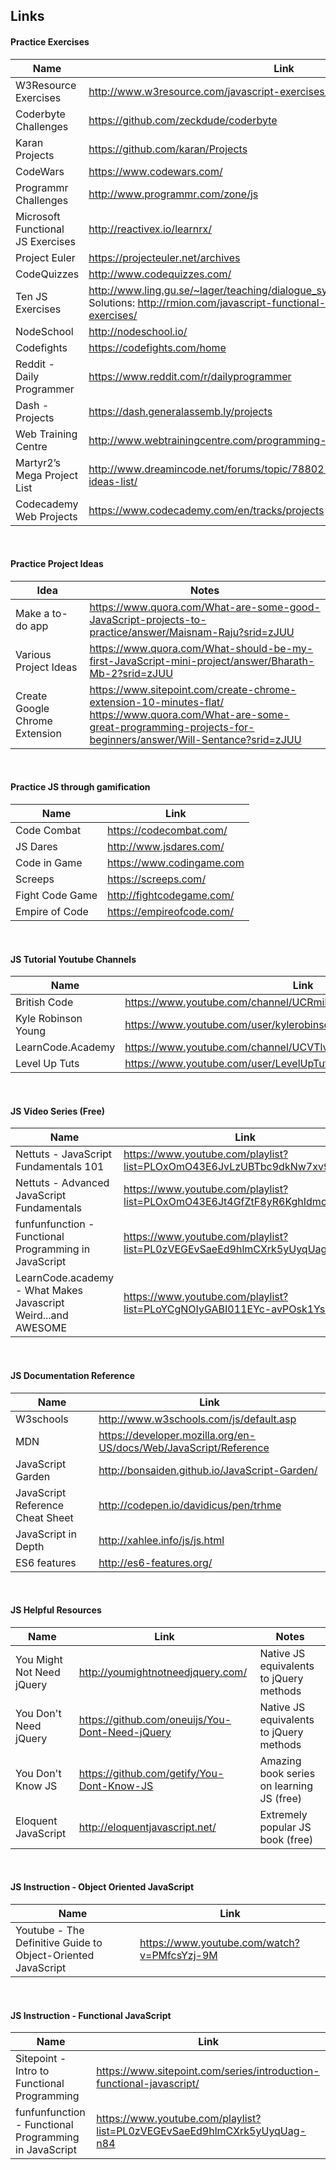 ## Links

#### Practice Exercises
| Name          | Link                                                                                        |
|---------------|---------------------------------------------------------------------------------------------------|
| W3Resource Exercises | http://www.w3resource.com/javascript-exercises/  |
| Coderbyte Challenges | https://github.com/zeckdude/coderbyte   |
| Karan Projects |   https://github.com/karan/Projects  |
| CodeWars              |   https://www.codewars.com/ |
| Programmr Challenges  | http://www.programmr.com/zone/js  |
| Microsoft Functional JS Exercises | http://reactivex.io/learnrx/ |
| Project Euler | https://projecteuler.net/archives |
| CodeQuizzes | http://www.codequizzes.com/ |
| Ten JS Exercises | http://www.ling.gu.se/~lager/teaching/dialogue_systems%20II/labs/javascript.html <br>Solutions: http://rmion.com/javascript-functional-programming-free-beginner-exercises/ |
| NodeSchool | http://nodeschool.io/ |
| Codefights | https://codefights.com/home |
| Reddit - Daily Programmer | https://www.reddit.com/r/dailyprogrammer |
| Dash - Projects | https://dash.generalassemb.ly/projects |
| Web Training Centre | http://www.webtrainingcentre.com/programming-exercises/ |
| Martyr2’s Mega Project List | http://www.dreamincode.net/forums/topic/78802-martyr2s-mega-project-ideas-list/ |
| Codecademy Web Projects | https://www.codecademy.com/en/tracks/projects |


<br>

#### Practice Project Ideas
| Idea          | Notes                                                                                        |
|---------------|---------------------------------------------------------------------------------------------------|
| Make a to-do app | https://www.quora.com/What-are-some-good-JavaScript-projects-to-practice/answer/Maisnam-Raju?srid=zJUU | Tic-Tac-Game | *None* |
| Various Project Ideas | https://www.quora.com/What-should-be-my-first-JavaScript-mini-project/answer/Bharath-Mb-2?srid=zJUU |
| Create Google Chrome Extension | https://www.sitepoint.com/create-chrome-extension-10-minutes-flat/ <br> https://www.quora.com/What-are-some-great-programming-projects-for-beginners/answer/Will-Sentance?srid=zJUU |




<br>

#### Practice JS through gamification
| Name          | Link                                                                                        |
|---------------|---------------------------------------------------------------------------------------------------|
| Code Combat | https://codecombat.com/ |
| JS Dares | http://www.jsdares.com/ |
| Code in Game | https://www.codingame.com |
| Screeps | https://screeps.com/ |
| Fight Code Game | http://fightcodegame.com/ |
| Empire of Code | https://empireofcode.com/ |


<br>

#### JS Tutorial Youtube Channels
| Name          | Link                                                            |
|---------------|-----------------------------------------------------------------|
| British Code  | https://www.youtube.com/channel/UCRmiRmPZ7N5Gaz900LDwrfA/videos |
| Kyle Robinson Young | https://www.youtube.com/user/kylerobinsonyoung/videos |
| LearnCode.Academy | https://www.youtube.com/channel/UCVTlvUkGslCV_h-nSAId8Sw |
| Level Up Tuts | https://www.youtube.com/user/LevelUpTuts/ |



<br>

#### JS Video Series (Free)
| Name          | Link                                                            |
|---------------|-----------------------------------------------------------------|
| Nettuts - JavaScript Fundamentals 101  | https://www.youtube.com/playlist?list=PLOxOmO43E6JvLzUBTbc9dkNw7xv9BMTnW |
| Nettuts - Advanced JavaScript Fundamentals  | https://www.youtube.com/playlist?list=PLOxOmO43E6Jt4GfZtF8yR6KghIdmc7715 |
| funfunfunction - Functional Programming in JavaScript | https://www.youtube.com/playlist?list=PL0zVEGEvSaeEd9hlmCXrk5yUyqUag-n84 |
| LearnCode.academy - What Makes Javascript Weird...and AWESOME | https://www.youtube.com/playlist?list=PLoYCgNOIyGABI011EYc-avPOsk1YsMUe_ |


<br>

#### JS Documentation Reference
| Name          | Link                                                            |
|---------------|-----------------------------------------------------------------|
| W3schools  | http://www.w3schools.com/js/default.asp |
| MDN | https://developer.mozilla.org/en-US/docs/Web/JavaScript/Reference |
| JavaScript Garden | http://bonsaiden.github.io/JavaScript-Garden/ |
| JavaScript Reference Cheat Sheet | http://codepen.io/davidicus/pen/trhme |
| JavaScript in Depth | http://xahlee.info/js/js.html |
| ES6 features | http://es6-features.org/ |

<br>

#### JS Helpful Resources
| Name | Link | Notes |
|---------------|-------------------------------------|----------------------------|
| You Might Not Need jQuery | http://youmightnotneedjquery.com/ | Native JS equivalents to jQuery methods |
| You Don't Need jQuery | https://github.com/oneuijs/You-Dont-Need-jQuery | Native JS equivalents to jQuery methods |
| You Don't Know JS | https://github.com/getify/You-Dont-Know-JS | Amazing book series on learning JS (free) |
| Eloquent JavaScript | http://eloquentjavascript.net/ | Extremely popular JS book (free) |



<br>

#### JS Instruction - Object Oriented JavaScript
| Name          | Link                                                            |
|---------------|-----------------------------------------------------------------|
| Youtube - The Definitive Guide to Object-Oriented JavaScript | https://www.youtube.com/watch?v=PMfcsYzj-9M |

<br>

#### JS Instruction - Functional JavaScript
| Name          | Link                                                            |
|---------------|-----------------------------------------------------------------|
| Sitepoint - Intro to Functional Programming | https://www.sitepoint.com/series/introduction-functional-javascript/ |
| funfunfunction - Functional Programming in JavaScript | https://www.youtube.com/playlist?list=PL0zVEGEvSaeEd9hlmCXrk5yUyqUag-n84 |


